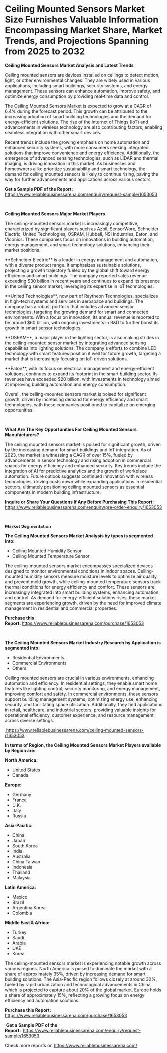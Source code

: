 <p><h1>Ceiling Mounted Sensors Market Size Furnishes Valuable Information Encompassing Market Share, Market Trends, and Projections Spanning from 2025 to 2032</h1></p><p><strong>Ceiling Mounted Sensors Market Analysis and Latest Trends</strong></p>
<p><p>Ceiling mounted sensors are devices installed on ceilings to detect motion, light, or other environmental changes. They are widely used in various applications, including smart buildings, security systems, and energy management. These sensors can enhance automation, improve safety, and optimize energy consumption by providing real-time data and control.</p><p>The Ceiling Mounted Sensors Market is expected to grow at a CAGR of 6.4% during the forecast period. This growth can be attributed to the increasing adoption of smart building technologies and the demand for energy-efficient solutions. The rise of the Internet of Things (IoT) and advancements in wireless technology are also contributing factors, enabling seamless integration with other smart devices.</p><p>Recent trends include the growing emphasis on home automation and enhanced security systems, with more consumers seeking integrated solutions that improve convenience and energy efficiency. Additionally, the emergence of advanced sensing technologies, such as LiDAR and thermal imaging, is driving innovation in this market. As businesses and homeowners alike prioritize sustainability and smart technology, the demand for ceiling mounted sensors is likely to continue rising, paving the way for further advancements and applications across various sectors.</p></p>
<p><strong>Get a Sample PDF of the Report:&nbsp;</strong> <a href="https://www.reliablebusinessarena.com/enquiry/request-sample/1653053?utm_campaign=2992&utm_medium=2&utm_source=Github&utm_content=ia&utm_term=08032025&utm_id=ceiling-mounted-sensors">https://www.reliablebusinessarena.com/enquiry/request-sample/1653053</a></p>
<p>&nbsp;</p>
<p><strong>Ceiling Mounted Sensors Major Market Players</strong></p>
<p><p>The ceiling-mounted sensors market is increasingly competitive, characterized by significant players such as Azbil, SensorWorx, Schneider Electric, United Technologies, OSRAM, Hubbell, NSi Industries, Eaton, and Viconics. These companies focus on innovations in building automation, energy management, and smart technology solutions, enhancing their market positions.</p><p>**Schneider Electric** is a leader in energy management and automation, with a diverse product range. It emphasizes sustainable solutions, projecting a growth trajectory fueled by the global shift toward energy efficiency and smart buildings. The company reported sales revenue exceeding $30 billion in recent years and continues to expand its presence in the ceiling sensor market, leveraging its expertise in IoT technologies.</p><p>**United Technologies**, now part of Raytheon Technologies, specializes in high-tech systems and services in aerospace and buildings. The company has a robust portfolio that includes advanced sensor technologies, targeting the growing demand for smart and connected environments. With a focus on innovation, its annual revenue is reported to be around $60 billion, with ongoing investments in R&D to further boost its growth in smart sensor technologies.</p><p>**OSRAM**, a major player in the lighting sector, is also making strides in the ceiling-mounted sensor market by integrating advanced sensing capabilities into lighting solutions. The company's efforts to combine LED technology with smart features position it well for future growth, targeting a market that is increasingly focusing on IoT-driven solutions.</p><p>**Eaton**, with its focus on electrical management and energy-efficient solutions, continues to expand its footprint in the smart building sector. Its revenues have exceeded $20 billion, with investments in technology aimed at improving building automation and energy consumption.</p><p>Overall, the ceiling-mounted sensors market is poised for significant growth, driven by increasing demand for energy efficiency and smart technologies, with these companies positioned to capitalize on emerging opportunities.</p></p>
<p>&nbsp;</p>
<p><strong>What Are The Key Opportunities For Ceiling Mounted Sensors Manufacturers?</strong></p>
<p><p>The ceiling mounted sensors market is poised for significant growth, driven by the increasing demand for smart buildings and IoT integration. As of 2023, the market is witnessing a CAGR of over 15%, fueled by advancements in sensor technology and rising adoption in commercial spaces for energy efficiency and enhanced security. Key trends include the integration of AI for predictive analytics and the growth of workplace automation. Future outlook suggests continued innovation with wireless technologies, driving costs down while expanding applications in residential sectors, ultimately positioning ceiling mounted sensors as essential components in modern building infrastructure.</p></p>
<p><strong>Inquire or Share Your Questions If Any Before Purchasing This Report:</strong> <a href="https://www.reliablebusinessarena.com/enquiry/pre-order-enquiry/1653053?utm_campaign=2992&utm_medium=2&utm_source=Github&utm_content=ia&utm_term=08032025&utm_id=ceiling-mounted-sensors">https://www.reliablebusinessarena.com/enquiry/pre-order-enquiry/1653053</a></p>
<p>&nbsp;</p>
<p><strong>Market Segmentation</strong></p>
<p><strong>The Ceiling Mounted Sensors Market Analysis by types is segmented into:</strong></p>
<p><ul><li>Ceiling Mounted Humidity Sensor</li><li>Ceiling Mounted Temperature Sensor</li></ul></p>
<p><p>The ceiling-mounted sensors market encompasses specialized devices designed to monitor environmental conditions in indoor spaces. Ceiling-mounted humidity sensors measure moisture levels to optimize air quality and prevent mold growth, while ceiling-mounted temperature sensors track thermal conditions for energy efficiency and comfort. These sensors are increasingly integrated into smart building systems, enhancing automation and control. As demand for energy-efficient solutions rises, these market segments are experiencing growth, driven by the need for improved climate management in residential and commercial properties.</p></p>
<p><strong>Purchase this Report:&nbsp;</strong><a href="https://www.reliablebusinessarena.com/purchase/1653053?utm_campaign=2992&utm_medium=2&utm_source=Github&utm_content=ia&utm_term=08032025&utm_id=ceiling-mounted-sensors">https://www.reliablebusinessarena.com/purchase/1653053</a></p>
<p>&nbsp;</p>
<p><strong>The Ceiling Mounted Sensors Market Industry Research by Application is segmented into:</strong></p>
<p><ul><li>Residential Environments</li><li>Commercial Environments</li><li>Others</li></ul></p>
<p><p>Ceiling mounted sensors are crucial in various environments, enhancing automation and efficiency. In residential settings, they enable smart home features like lighting control, security monitoring, and energy management, improving comfort and safety. In commercial environments, these sensors support building management systems, optimizing energy use, enhancing security, and facilitating space utilization. Additionally, they find applications in retail, healthcare, and industrial sectors, providing valuable insights for operational efficiency, customer experience, and resource management across diverse settings.</p></p>
<p><a href="https://www.reliablebusinessarena.com/ceiling-mounted-sensors-r1653053?utm_campaign=2992&utm_medium=2&utm_source=Github&utm_content=ia&utm_term=08032025&utm_id=ceiling-mounted-sensors">&nbsp;https://www.reliablebusinessarena.com/ceiling-mounted-sensors-r1653053</a></p>
<p><strong>In terms of Region, the Ceiling Mounted Sensors Market Players available by Region are:</strong></p>
<p>
    <p> <strong> North America: </strong>
        <ul>
            <li>United States</li>
            <li>Canada</li>
        </ul>
        </p> 
    <p> <strong> Europe: </strong>
        <ul>
            <li>Germany</li>
            <li>France</li>
            <li>U.K.</li>
            <li>Italy</li>
            <li>Russia</li>
        </ul>
        </p> 
    <p> <strong> Asia-Pacific: </strong>
        <ul>
            <li>China</li>
            <li>Japan</li>
            <li>South Korea</li>
            <li>India</li>
            <li>Australia</li>
            <li>China Taiwan</li>
            <li>Indonesia</li>
            <li>Thailand</li>
            <li>Malaysia</li>
        </ul>
        </p> 
    <p> <strong> Latin America: </strong>
        <ul>
            <li>Mexico</li>
            <li>Brazil</li>
            <li>Argentina Korea</li>
            <li>Colombia</li>
        </ul>
        </p> 
    <p> <strong> Middle East & Africa: </strong>
        <ul>
            <li>Turkey</li>
            <li>Saudi</li>
            <li>Arabia</li>
            <li>UAE</li>
            <li>Korea</li>
        </ul>
    </p>
    </p>
<p><p>The ceiling-mounted sensors market is experiencing notable growth across various regions. North America is poised to dominate the market with a share of approximately 35%, driven by increasing demand for smart building solutions. The Asia-Pacific region follows closely at around 30%, fueled by rapid urbanization and technological advancements in China, which is projected to capture about 20% of the global market. Europe holds a share of approximately 15%, reflecting a growing focus on energy efficiency and automation solutions.</p></p>
<p><strong>Purchase this Report: </strong><a href="https://www.reliablebusinessarena.com/purchase/1653053?utm_campaign=2992&utm_medium=2&utm_source=Github&utm_content=ia&utm_term=08032025&utm_id=ceiling-mounted-sensors">https://www.reliablebusinessarena.com/purchase/1653053</a></p>
<p>&nbsp;<strong>Get a Sample PDF of the Report:&nbsp;&nbsp;</strong><a href="https://www.reliablebusinessarena.com/enquiry/request-sample/1653053?utm_campaign=2992&utm_medium=2&utm_source=Github&utm_content=ia&utm_term=08032025&utm_id=ceiling-mounted-sensors">https://www.reliablebusinessarena.com/enquiry/request-sample/1653053</a></p>
<p><strong></strong></p>
<p>Check more reports on <a href="https://www.reliablebusinessarena.com/?utm_campaign=2992&utm_medium=2&utm_source=Github&utm_content=ia&utm_term=08032025&utm_id=ceiling-mounted-sensors">https://www.reliablebusinessarena.com/</a></p>